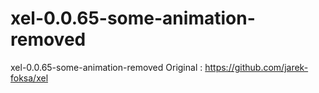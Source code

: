 # xel-0.0.65-some-animation-removed
xel-0.0.65-some-animation-removed
Original : https://github.com/jarek-foksa/xel
